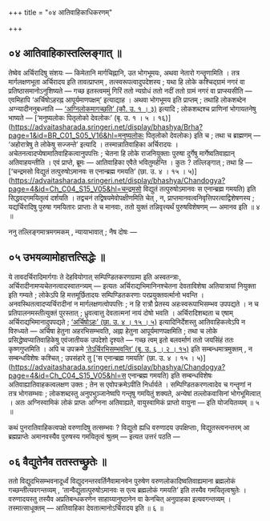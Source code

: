 +++
title = "०४ आतिवाहिकाधिकरणम्"

+++

## ०४ आतिवाहिकास्तल्लिङ्गात् ॥

तेष्वेव अर्चिरादिषु संशयः — किमेतानि मार्गचिह्नानि, उत भोगभूमयः, अथवा नेतारो गन्तॄणामिति । तत्र मार्गलक्षणभूता अर्चिरादय इति तावत्प्राप्तम् , तत्स्वरूपत्वादुपदेशस्य ; यथा हि लोके कश्चिद्ग्रामं नगरं वा प्रतिष्ठासमानोऽनुशिष्यते — गच्छ इतस्त्वममुं गिरिं ततो न्यग्रोधं ततो नदीं ततो ग्रामं नगरं वा प्राप्स्यसीति — एवमिहापि ‘अर्चिषोऽहरह्न आपूर्यमाणपक्षम्’ इत्याद्याह । अथवा भोगभूमय इति प्राप्तम् ; तथाहि लोकशब्देन अग्न्यादीननुबध्नाति — [‘अग्निलोकमागच्छति’ (कौ. उ. १ । ३)](https://advaitasharada.sringeri.net/display/bhashya/kst?page=1&id=KT_C01_V03&hl=अग्निलोकमागच्छति) इत्यादि ; लोकशब्दश्च प्राणिनां भोगायतनेषु भाष्यते — [‘मनुष्यलोकः पितृलोको देवलोकः’ (बृ. उ. १ । ५ । १६)](https://advaitasharada.sringeri.net/display/bhashya/Brha?page=1&id=BR_C01_S05_V16&hl=मनुष्यलोकः पितृलोको देवलोकः) इति च ; तथा च ब्राह्मणम् — ‘अहोरात्रेषु ते लोकेषु सज्जन्ते’ इत्यादि । तस्मान्नातिवाहिका अर्चिरादयः । अचेतनत्वादप्येषामातिवाहिकत्वानुपपत्तिः ; चेतना हि लोके राजनियुक्ताः पुरुषा दुर्गेषु मार्गेष्वतिवाह्यान् अतिवाहयन्तीति । एवं प्राप्ते, ब्रूमः — आतिवाहिका एवैते भवितुमर्हन्ति । कुतः ? तल्लिङ्गात् ; तथा हि — [‘चन्द्रमसो विद्युतं तत्पुरुषोऽमानवः स एनान्ब्रह्म गमयति’ (छा. उ. ४ । १५ । ५)](https://advaitasharada.sringeri.net/display/bhashya/Chandogya?page=4&id=Ch_C04_S15_V05&hl=चन्द्रमसो विद्युतं तत्पुरुषोऽमानवः स एनान्ब्रह्म गमयति) इति सिद्धवद्गमयितृत्वं दर्शयति । तद्वचनं तद्विषयमेवोपक्षीणमिति चेत् , न, प्राप्तमानवत्वनिवृत्तिपरत्वाद्विशेषणस्य ; यद्यर्चिरादिषु पुरुषा गमयितारः प्राप्ताः ते च मानवाः, ततो युक्तं तन्निवृत्त्यर्थं पुरुषविशेषणम् — अमानव इति ॥ ४ ॥

ननु तल्लिङ्गमात्रमगमकम् , न्यायाभावात् ; नैष दोषः —

## ०५ उभयव्यामोहात्तत्सिद्धेः ॥

ये तावदर्चिरादिमार्गगाः ते देहवियोगात् सम्पिण्डितकरणग्रामा इति अस्वतन्त्राः, अर्चिरादीनामप्यचेतनत्वादस्वातन्त्र्यम् — इत्यतः अर्चिराद्यभिमानिनश्चेतना देवताविशेषा अतियात्रायां नियुक्ता इति गम्यते ; लोकेऽपि हि मत्तमूर्छितादयः सम्पिण्डितकरणाः परप्रयुक्तवर्त्मानो भवन्ति । अनवस्थितत्वादप्यर्चिरादीनां न मार्गलक्षणत्वोपपत्तिः ; न हि रात्रौ प्रेतस्य अहःस्वरूपाभिसम्भव उपपद्यते । न च प्रतिपालनमस्तीत्युक्तं पुरस्तात् ; ध्रुवत्वात्तु देवतात्मनां नायं दोषो भवति । अर्चिरादिशब्दता च एषाम् अर्चिराद्यभिमानादुपपद्यते ; [‘अर्चिषोऽहः’ (छा. उ. ४ । १५ । ५)](https://advaitasharada.sringeri.net/display/bhashya/Chandogya?page=4&id=Ch_C04_S15_V05&hl=अर्चिषोऽहः) इत्यादिनिर्देशस्तु आतिवाहिकत्वेऽपि न विरुध्यते — अर्चिषा हेतुना अहरभिसम्भवति, अह्ना हेतुना आपूर्यमाणपक्षमिति ; तथा च लोके प्रसिद्धेष्वप्यातिवाहिकेषु एवंजातीयक उपदेशो दृश्यते — गच्छ त्वम् इतो बलवर्माणं ततो जयसिंहं ततः कृष्णगुप्तमिति । अपि च उपक्रमे [‘तेऽर्चिरभिसम्भवन्ति’ (बृ. उ. ६ । २ । १५)](https://advaitasharada.sringeri.net/display/bhashya/Brha?page=6&id=BR_C06_S02_V15&hl=तेऽर्चिरभिसम्भवन्ति) इति सम्बन्धमात्रमुक्तम् , न सम्बन्धविशेषः कश्चित् ; उपसंहारे तु [‘स एनान्ब्रह्म गमयति’ (छा. उ. ४ । १५ । ५)](https://advaitasharada.sringeri.net/display/bhashya/Chandogya?page=4&id=Ch_C04_S15_V05&hl=स एनान्ब्रह्म गमयति) इति सम्बन्धविशेषः अतिवाह्यातिवाहकत्वलक्षण उक्तः ; तेन स एवोपक्रमेऽपीति निर्धार्यते । सम्पिण्डितकरणत्वादेव च गन्तॄणां न तत्र भोगसम्भवः ; लोकशब्दस्तु अनुपभुञ्जानेष्वपि गन्तृषु गमयितुं शक्यते, अन्येषां तल्लोकवासिनां भोगभूमित्वात् । अतः अग्निस्वामिकं लोकं प्राप्तः अग्निना अतिवाह्यते, वायुस्वामिकं प्राप्तो वायुना — इति योजयितव्यम् ॥ ५ ॥

कथं पुनरातिवाहिकत्वपक्षे वरुणादिषु तत्सम्भवः ? विद्युतो ह्यधि वरुणादय उपक्षिप्ताः, विद्युतस्त्वनन्तरम् आ ब्रह्मप्राप्तेः अमानवस्यैव पुरुषस्य गमयितृत्वं श्रुतम् — इत्यत उत्तरं पठति —

## ०६ वैद्युतेनैव ततस्तच्छ्रुतेः ॥

ततो विद्युदभिसम्भवनादूर्ध्वं विद्युदनन्तरवर्तिनैवामानवेन पुरुषेण वरुणलोकादिष्वतिवाह्यमाना ब्रह्मलोकं गच्छन्तीत्यवगन्तव्यम् , ‘तान्वैद्युतात्पुरुषोऽमानवः स एत्य ब्रह्मलोकं गमयति’ इति तस्यैव गमयितृत्वश्रुतेः । वरुणादयस्तु तस्यैव अप्रतिबन्धकरणेन साहाय्यानुष्ठानेन वा केनचित् अनुग्राहका इत्यवगन्तव्यम् । तस्मात्साधूक्तम् — आतिवाहिका देवतात्मानोऽर्चिरादय इति ॥ ६ ॥
